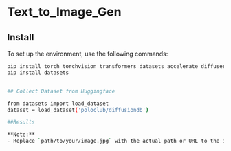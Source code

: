 # Text_to_Image_Gen

## Install
To set up the environment, use the following commands:

```bash
pip install torch torchvision transformers datasets accelerate diffusers huggingface_hub
pip install datasets


## Collect Dataset from Huggingface

from datasets import load_dataset
dataset = load_dataset('poloclub/diffusiondb')

##Results

**Note:**
- Replace `path/to/your/image.jpg` with the actual path or URL to the image you want to display. If the image is stored in your repository, you can use relative paths like `./images/my_image.jpg` or host it elsewhere and use the URL.




